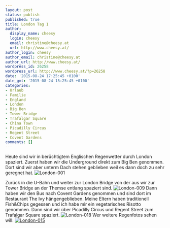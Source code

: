 ```yaml
---
layout: post
status: publish
published: true
title: London Tag 1
author:
  display_name: cheesy
  login: cheesy
  email: christine@cheesy.at
  url: http://www.cheesy.at/
author_login: cheesy
author_email: christine@cheesy.at
author_url: http://www.cheesy.at/
wordpress_id: 26258
wordpress_url: http://www.cheesy.at/?p=26258
date: '2015-08-24 17:25:45 +0100'
date_gmt: '2015-08-24 15:25:45 +0100'
categories:
- Urlaub
- Familie
- England
- London
- Big Ben
- Tower Bridge
- Trafalgar Square
- China Town
- Picadilly Circus
- Regent Street
- Covent Gardens
comments: []
---
```

Heute sind wir in berüchtigtem Englischen Regenwetter durch London spaziert. Zuerst haben wir die Underground direkt zum Big Ben genommen. Dort sind wir aber unterm Dach stehen geblieben weil es dann doch zu sehr geregnet hat.
![London-001](http://www.cheesy.at/wp-content/uploads/London-001.jpg)
<!--more-->
Zurück in die U-Bahn und weiter zur London Bridge von der aus wir zur Tower Bridge an der Themse entlang spaziert sind.
![London-009](http://www.cheesy.at/wp-content/uploads/London-009.jpg)
Dann haben wir den Bus nach Covent Gardens genommen und sind dort im Restaurant The Ivy hängengeblieben. Meine Eltern haben traditionell Fish&Chips gegessen und ich habe mir ein vegetarisches Risotto genommen.
Dann sind wir über Picadilly Circus und Regent Street zum Trafalgar Square spaziert.
![London-018](http://www.cheesy.at/wp-content/uploads/London-018.jpg)
Wer weitere Regenfotos sehen will:
[![London-015](http://www.cheesy.at/wp-content/uploads/London-015.jpg)](http://www.cheesy.at/fotos/urlaub/roadtrip-von-nordirland-nach-wien/london-tag-1/)
